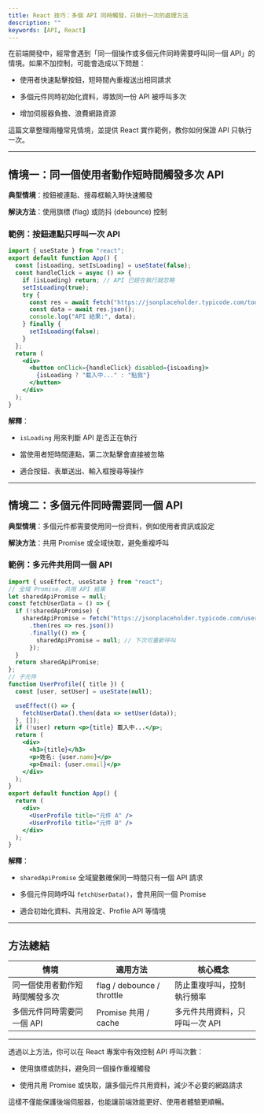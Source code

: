 ```yaml
---
title: React 技巧：多個 API 同時觸發，只執行一次的處理方法
description: ""
keywords: [API, React]
---
```



在前端開發中，經常會遇到「同一個操作或多個元件同時需要呼叫同一個 API」的情境。如果不加控制，可能會造成以下問題：

- 使用者快速點擊按鈕，短時間內重複送出相同請求

- 多個元件同時初始化資料，導致同一份 API 被呼叫多次

- 增加伺服器負擔、浪費網路資源

這篇文章整理兩種常見情境，並提供 React 實作範例，教你如何保證 API 只執行一次。

---

## 情境一：同一個使用者動作短時間觸發多次 API

**典型情境**：按鈕被連點、搜尋框輸入時快速觸發

**解決方法**：使用旗標 (flag) 或防抖 (debounce) 控制

### 範例：按鈕連點只呼叫一次 API

```jsx
import { useState } from "react";
export default function App() {
  const [isLoading, setIsLoading] = useState(false);
  const handleClick = async () => {
    if (isLoading) return; // API 已經在執行就忽略
    setIsLoading(true);
    try {
      const res = await fetch("https://jsonplaceholder.typicode.com/todos/1");
      const data = await res.json();
      console.log("API 結果:", data);
    } finally {
      setIsLoading(false);
    }
  };
  return (
    <div>
      <button onClick={handleClick} disabled={isLoading}>
        {isLoading ? "載入中..." : "點我"}
      </button>
    </div>
  );
}
```

**解釋**：

- `isLoading` 用來判斷 API 是否正在執行

- 當使用者短時間連點，第二次點擊會直接被忽略

- 適合按鈕、表單送出、輸入框搜尋等操作

---

## 情境二：多個元件同時需要同一個 API

**典型情境**：多個元件都需要使用同一份資料，例如使用者資訊或設定

**解決方法**：共用 Promise 或全域快取，避免重複呼叫

### 範例：多元件共用同一個 API

```jsx
import { useEffect, useState } from "react";
// 全域 Promise，共用 API 結果
let sharedApiPromise = null;
const fetchUserData = () => {
  if (!sharedApiPromise) {
    sharedApiPromise = fetch("https://jsonplaceholder.typicode.com/users/1")
      .then(res => res.json())
      .finally(() => {
        sharedApiPromise = null; // 下次可重新呼叫
      });
  }
  return sharedApiPromise;
};
// 子元件
function UserProfile({ title }) {
  const [user, setUser] = useState(null);

  useEffect(() => {
    fetchUserData().then(data => setUser(data));
  }, []);
  if (!user) return <p>{title} 載入中...</p>;
  return (
    <div>
      <h3>{title}</h3>
      <p>姓名: {user.name}</p>
      <p>Email: {user.email}</p>
    </div>
  );
}
export default function App() {
  return (
    <div>
      <UserProfile title="元件 A" />
      <UserProfile title="元件 B" />
    </div>
  );
}
```

**解釋**：

- `sharedApiPromise` 全域變數確保同一時間只有一個 API 請求

- 多個元件同時呼叫 `fetchUserData()`，會共用同一個 Promise

- 適合初始化資料、共用設定、Profile API 等情境

---

## 方法總結

| 情境 | 適用方法 | 核心概念 | 
|---|---|---|
| 同一個使用者動作短時間觸發多次 | flag / debounce / throttle | 防止重複呼叫，控制執行頻率 | 
| 多個元件同時需要同一個 API | Promise 共用 / cache | 多元件共用資料，只呼叫一次 API | 

---

透過以上方法，你可以在 React 專案中有效控制 API 呼叫次數：

- 使用旗標或防抖，避免同一個操作重複觸發

- 使用共用 Promise 或快取，讓多個元件共用資料，減少不必要的網路請求

這樣不僅能保護後端伺服器，也能讓前端效能更好、使用者體驗更順暢。